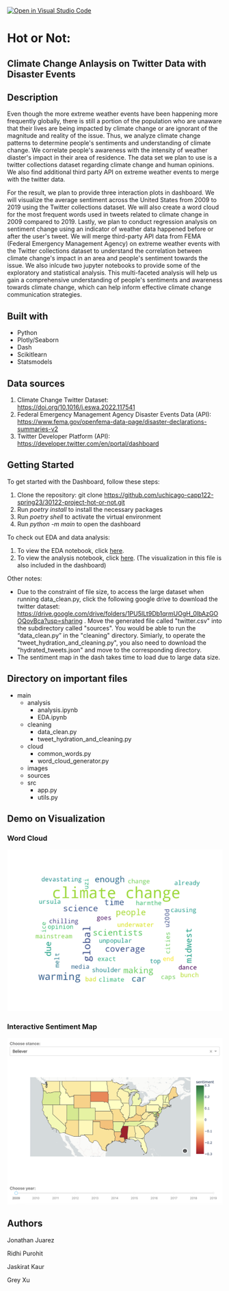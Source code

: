 [![Open in Visual Studio Code](https://classroom.github.com/assets/open-in-vscode-c66648af7eb3fe8bc4f294546bfd86ef473780cde1dea487d3c4ff354943c9ae.svg)](https://classroom.github.com/online_ide?assignment_repo_id=9908682&assignment_repo_type=AssignmentRepo)

# Hot or Not: 
## Climate Change Anlaysis on Twitter Data with Disaster Events

## Description
Even though the more extreme weather events have been happening more frequently globally, there is still a portion of the population who are unaware that their lives are being impacted by climate change or are ignorant of the magnitude and reality of the issue. Thus, we analyze climate change patterns to determine people's sentiments and understanding of climate change. We correlate people's awareness with the intensity of weather diaster's impact in their area of residence. The data set we plan to use is a twitter collections dataset regarding climate change and human opinions. We also find additional third party API on extreme weather events to merge with the twitter data. 

For the result, we plan to provide three interaction plots in dashboard. We will visualize the average sentiment across the United States from 2009 to 2019 using the Twitter collections dataset. We will also create a word cloud for the most frequent words used in tweets related to climate change in 2009 compared to 2019. Lastly, we plan to conduct regression analysis on sentiment change using an indicator of weather data happened before or after the user's tweet. We will merge third-party API data from FEMA (Federal Emergency Management Agency) on extreme weather events with the Twitter collections dataset to understand the correlation between climate change's impact in an area and people's sentiment towards the issue. We also inlcude two jupyter notebooks to provide some of the exploratory and statistical analysis. This multi-faceted analysis will help us gain a comprehensive understanding of people's sentiments and awareness towards climate change, which can help inform effective climate change communication strategies.

## Built with
- Python
- Plotly/Seaborn
- Dash
- Scikitlearn
- Statsmodels

## Data sources
1. Climate Change Twitter Dataset: https://doi.org/10.1016/j.eswa.2022.117541 
2. Federal Emergency Management Agency Disaster Events Data (API): https://www.fema.gov/openfema-data-page/disaster-declarations-summaries-v2
3. Twitter Developer Platform (API): https://developer.twitter.com/en/portal/dashboard

## Getting Started
To get started with the Dashboard, follow these steps:

1. Clone the repository: git clone https://github.com/uchicago-capp122-spring23/30122-project-hot-or-not.git
2. Run  *poetry install* to install the necessary packages
3. Run  *poetry shell* to activate the virtual environment
4. Run  *python -m main* to open the dashboard

To check out EDA and data analysis:
1. To view the EDA notebook, click [here](https://github.com/uchicago-capp122-spring23/30122-project-hot-or-not/blob/main/main/analysis/EDA.ipynb).
2. To view the analysis notebook, click [here](https://github.com/uchicago-capp122-spring23/30122-project-hot-or-not/blob/main/main/analysis/analysis.ipynb). (The visualization in this file is also included in the dashboard)

Other notes:
- Due to the constraint of file size, to access the large dataset when running data_clean.py, click the following google drive to download the twitter dataset:
https://drive.google.com/drive/folders/1PU5ILt9Db1qrmUOgH_0lbAzGOOQovBca?usp=sharing
. Move the generated file called "twitter.csv" into the subdirectory called "sources". You would be able to run the “data_clean.py” in the "cleaning" directory. Simiarly, to operate the "tweet_hydration_and_cleaning.py", you also need to download the "hydrated_tweets.json" and move to the corresponding directory.
- The sentiment map in the dash takes time to load due to large data size. 


## Directory on important files
- main
  - analysis
    - analysis.ipynb
    - EDA.ipynb
  - cleaning
    - data_clean.py
    - tweet_hydration_and_cleaning.py
  - cloud
    - common_words.py
    - word_cloud_generator.py
  - images
  - sources
  - src
    - app.py
    - utils.py  
   
## Demo on Visualization
### Word Cloud
<p align="center">
<img src="/main/images/wordcloud_Fire_2019.png">
</p>

### Interactive Sentiment Map
<p align="center">
<img src= "./main/images/map_demo.png">
</p>

## Authors
Jonathan Juarez

Ridhi Purohit

Jaskirat Kaur

Grey Xu


